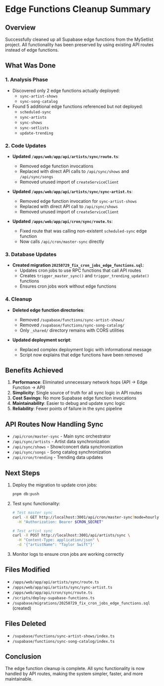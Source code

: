 # Edge Functions Cleanup Summary

## Overview

Successfully cleaned up all Supabase edge functions from the MySetlist project. All functionality has been preserved by using existing API routes instead of edge functions.

## What Was Done

### 1. Analysis Phase
- Discovered only 2 edge functions actually deployed:
  - `sync-artist-shows`
  - `sync-song-catalog`
- Found 5 additional edge functions referenced but not deployed:
  - `scheduled-sync`
  - `sync-artists`
  - `sync-shows`
  - `sync-setlists`
  - `update-trending`

### 2. Code Updates
- **Updated `/apps/web/app/api/artists/sync/route.ts`**:
  - Removed edge function invocations
  - Replaced with direct API calls to `/api/sync/shows` and `/api/sync/songs`
  - Removed unused import of `createServiceClient`

- **Updated `/apps/web/app/api/artists/sync/sync-artist.ts`**:
  - Removed edge function invocation for `sync-artist-shows`
  - Replaced with direct API call to `/api/sync/shows`
  - Removed unused import of `createServiceClient`

- **Updated `/apps/web/app/api/cron/sync/route.ts`**:
  - Fixed route that was calling non-existent `scheduled-sync` edge function
  - Now calls `/api/cron/master-sync` directly

### 3. Database Updates
- **Created migration `20250729_fix_cron_jobs_edge_functions.sql`**:
  - Updates cron jobs to use RPC functions that call API routes
  - Creates `trigger_master_sync()` and `trigger_trending_update()` functions
  - Ensures cron jobs work without edge functions

### 4. Cleanup
- **Deleted edge function directories**:
  - Removed `/supabase/functions/sync-artist-shows/`
  - Removed `/supabase/functions/sync-song-catalog/`
  - Only `_shared/` directory remains with CORS utilities

- **Updated deployment script**:
  - Replaced complex deployment logic with informational message
  - Script now explains that edge functions have been removed

## Benefits Achieved

1. **Performance**: Eliminated unnecessary network hops (API → Edge Function → API)
2. **Simplicity**: Single source of truth for all sync logic in API routes
3. **Cost Savings**: No more Supabase edge function invocations
4. **Maintainability**: Easier to debug and update sync logic
5. **Reliability**: Fewer points of failure in the sync pipeline

## API Routes Now Handling Sync

- `/api/cron/master-sync` - Main sync orchestrator
- `/api/sync/artists` - Artist data synchronization
- `/api/sync/shows` - Show/concert data synchronization
- `/api/sync/songs` - Song catalog synchronization
- `/api/cron/trending` - Trending data updates

## Next Steps

1. Deploy the migration to update cron jobs:
   ```bash
   pnpm db:push
   ```

2. Test sync functionality:
   ```bash
   # Test master sync
   curl -X GET http://localhost:3001/api/cron/master-sync?mode=hourly \
     -H "Authorization: Bearer $CRON_SECRET"
   
   # Test artist sync
   curl -X POST http://localhost:3001/api/artists/sync \
     -H "Content-Type: application/json" \
     -d '{"artistName": "Taylor Swift"}'
   ```

3. Monitor logs to ensure cron jobs are working correctly

## Files Modified

- `/apps/web/app/api/artists/sync/route.ts`
- `/apps/web/app/api/artists/sync/sync-artist.ts`
- `/apps/web/app/api/cron/sync/route.ts`
- `/scripts/deploy-supabase-functions.ts`
- `/supabase/migrations/20250729_fix_cron_jobs_edge_functions.sql` (created)

## Files Deleted

- `/supabase/functions/sync-artist-shows/index.ts`
- `/supabase/functions/sync-song-catalog/index.ts`

## Conclusion

The edge function cleanup is complete. All sync functionality is now handled by API routes, making the system simpler, faster, and more maintainable.
